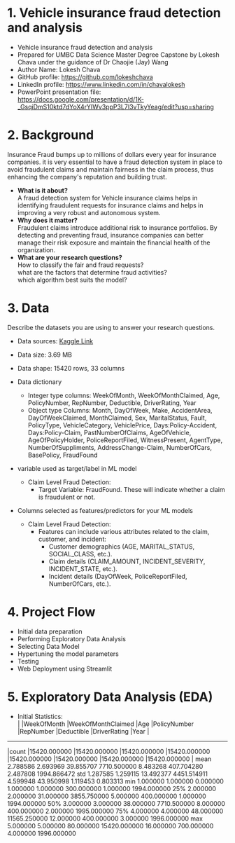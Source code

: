  # 1. Vehicle insurance fraud detection and analysis
- Vehicle insurance fraud detection and analysis
- Prepared for UMBC Data Science Master Degree Capstone by Lokesh Chava under the guidance of Dr Chaojie (Jay) Wang
- Author Name: Lokesh Chava
- GitHub profile: https://github.com/lokeshchava
- LinkedIn profile: https://www.linkedin.com/in/chavalokesh
- PowerPoint presentation file: https://docs.google.com/presentation/d/1K-_GsqiDmS10ktd7dYoX4rYIWv3ppP3L7I3vTkyYeag/edit?usp=sharing
    
# 2. Background
Insurance Fraud bumps up to millions of dollars every year for insurance companies. it is very essential to have a fraud detection system in place to avoid fraudulent claims and maintain fairness in the claim process, thus enhancing the company's reputation and building trust.
- **What is it about?**  
  A fraud detection system for Vehicle insurance claims helps in identifying fraudulent requests for insurance claims and helps in improving a very robust and autonomous system.  
- **Why does it matter?**  
  Fraudulent claims introduce additional risk to insurance portfolios. By detecting and preventing fraud, insurance companies can better manage their risk exposure and maintain the financial health of the organization.  
- **What are your research questions?**  
  How to classify the fair and fraud requests?   
  what are the factors that determine fraud activities?  
  which algorithm best suits the model?  
# 3. Data 

Describe the datasets you are using to answer your research questions.

- Data sources: [Kaggle Link](https://www.kaggle.com/datasets/khusheekapoor/vehicle-insurance-fraud-detection)
- Data size: 3.69 MB
- Data shape: 15420 rows, 33 columns
- Data dictionary
   - Integer type columns: WeekOfMonth, WeekOfMonthClaimed, Age, PolicyNumber, RepNumber, Deductible, DriverRating, Year
   - Object type Columns: Month, DayOfWeek, Make, AccidentArea, DayOfWeekClaimed, MonthClaimed, Sex, MaritalStatus, Fault, PolicyType, VehicleCategory, VehiclePrice,
       Days:Policy-Accident, Days:Policy-Claim, PastNumberOfClaims, AgeOfVehicle, AgeOfPolicyHolder, PoliceReportFiled, WitnessPresent, AgentType,
       NumberOfSuppliments, AddressChange-Claim, NumberOfCars, BasePolicy, FraudFound
- variable used as target/label in ML model
  - Claim Level Fraud Detection:
    - Target Variable: FraudFound. These will indicate whether a claim is fraudulent or not.  
  
- Columns selected as features/predictors for your ML models
  - Claim Level Fraud Detection:
    - Features can include various attributes related to the claim, customer, and incident:
      - Customer demographics (AGE, MARITAL_STATUS, SOCIAL_CLASS, etc.).
      - Claim details (CLAIM_AMOUNT, INCIDENT_SEVERITY, INCIDENT_STATE, etc.).
      - Incident details (DayOfWeek, PoliceReportFiled, NumberOfCars, etc.).

# 4. Project Flow
  - Initial data preparation
  - Performing Exploratory Data Analysis
  - Selecting Data Model
  - Hypertuning the model parameters
  - Testing
  - Web Deployment using Streamlit

# 5. Exploratory Data Analysis (EDA)
  - Initial Statistics:  
|    |WeekOfMonth	|WeekOfMonthClaimed	|Age	|PolicyNumber	|RepNumber	|Deductible	|DriverRating	|Year |
------------------------------------------------------------------------------------------------------
|count	|15420.000000	|15420.000000	|15420.000000	|15420.000000	|15420.000000	|15420.000000	|15420.000000	|15420.000000 |
mean	2.788586	2.693969	39.855707	7710.500000	8.483268	407.704280	2.487808	1994.866472
std	1.287585	1.259115	13.492377	4451.514911	4.599948	43.950998	1.119453	0.803313
min	1.000000	1.000000	0.000000	1.000000	1.000000	300.000000	1.000000	1994.000000
25%	2.000000	2.000000	31.000000	3855.750000	5.000000	400.000000	1.000000	1994.000000
50%	3.000000	3.000000	38.000000	7710.500000	8.000000	400.000000	2.000000	1995.000000
75%	4.000000	4.000000	48.000000	11565.250000	12.000000	400.000000	3.000000	1996.000000
max	5.000000	5.000000	80.000000	15420.000000	16.000000	700.000000	4.000000	1996.000000
